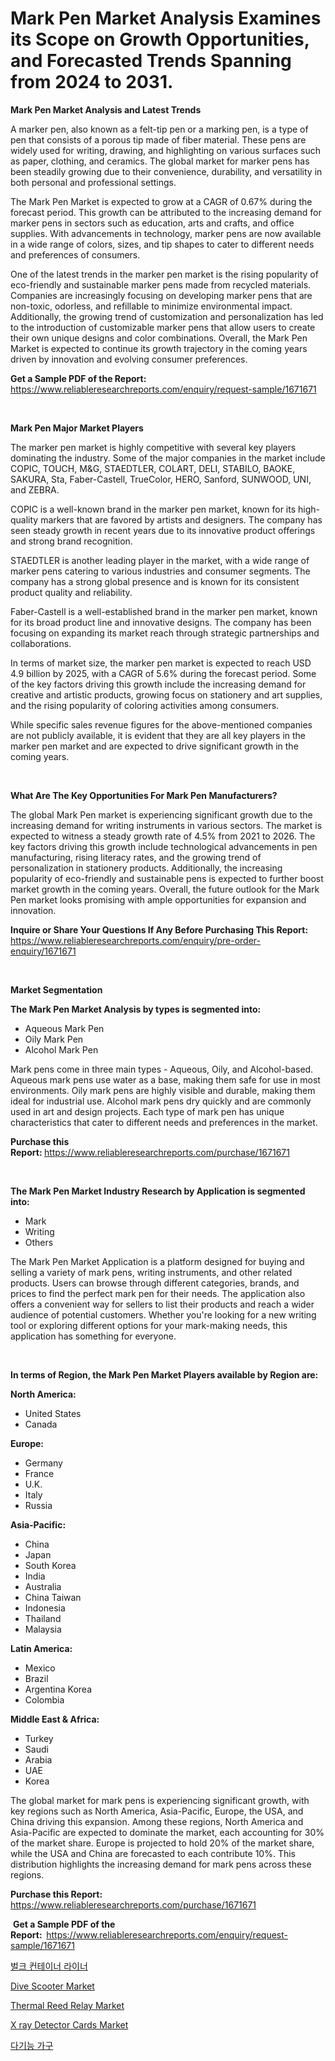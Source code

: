 <p><h1>Mark Pen Market Analysis Examines its Scope on Growth Opportunities, and Forecasted Trends Spanning from 2024 to 2031.</h1></p><p><strong>Mark Pen Market Analysis and Latest Trends</strong></p>
<p><p>A marker pen, also known as a felt-tip pen or a marking pen, is a type of pen that consists of a porous tip made of fiber material. These pens are widely used for writing, drawing, and highlighting on various surfaces such as paper, clothing, and ceramics. The global market for marker pens has been steadily growing due to their convenience, durability, and versatility in both personal and professional settings.</p><p>The Mark Pen Market is expected to grow at a CAGR of 0.67% during the forecast period. This growth can be attributed to the increasing demand for marker pens in sectors such as education, arts and crafts, and office supplies. With advancements in technology, marker pens are now available in a wide range of colors, sizes, and tip shapes to cater to different needs and preferences of consumers.</p><p>One of the latest trends in the marker pen market is the rising popularity of eco-friendly and sustainable marker pens made from recycled materials. Companies are increasingly focusing on developing marker pens that are non-toxic, odorless, and refillable to minimize environmental impact. Additionally, the growing trend of customization and personalization has led to the introduction of customizable marker pens that allow users to create their own unique designs and color combinations. Overall, the Mark Pen Market is expected to continue its growth trajectory in the coming years driven by innovation and evolving consumer preferences.</p></p>
<p><strong>Get a Sample PDF of the Report:&nbsp;</strong> <a href="https://www.reliableresearchreports.com/enquiry/request-sample/1671671">https://www.reliableresearchreports.com/enquiry/request-sample/1671671</a></p>
<p>&nbsp;</p>
<p><strong>Mark Pen Major Market Players</strong></p>
<p><p>The marker pen market is highly competitive with several key players dominating the industry. Some of the major companies in the market include COPIC, TOUCH, M&G, STAEDTLER, COLART, DELI, STABILO, BAOKE, SAKURA, Sta, Faber-Castell, TrueColor, HERO, Sanford, SUNWOOD, UNI, and ZEBRA.</p><p>COPIC is a well-known brand in the marker pen market, known for its high-quality markers that are favored by artists and designers. The company has seen steady growth in recent years due to its innovative product offerings and strong brand recognition.</p><p>STAEDTLER is another leading player in the market, with a wide range of marker pens catering to various industries and consumer segments. The company has a strong global presence and is known for its consistent product quality and reliability.</p><p>Faber-Castell is a well-established brand in the marker pen market, known for its broad product line and innovative designs. The company has been focusing on expanding its market reach through strategic partnerships and collaborations.</p><p>In terms of market size, the marker pen market is expected to reach USD 4.9 billion by 2025, with a CAGR of 5.6% during the forecast period. Some of the key factors driving this growth include the increasing demand for creative and artistic products, growing focus on stationery and art supplies, and the rising popularity of coloring activities among consumers.</p><p>While specific sales revenue figures for the above-mentioned companies are not publicly available, it is evident that they are all key players in the marker pen market and are expected to drive significant growth in the coming years.</p></p>
<p>&nbsp;</p>
<p><strong>What Are The Key Opportunities For Mark Pen Manufacturers?</strong></p>
<p><p>The global Mark Pen market is experiencing significant growth due to the increasing demand for writing instruments in various sectors. The market is expected to witness a steady growth rate of 4.5% from 2021 to 2026. The key factors driving this growth include technological advancements in pen manufacturing, rising literacy rates, and the growing trend of personalization in stationery products. Additionally, the increasing popularity of eco-friendly and sustainable pens is expected to further boost market growth in the coming years. Overall, the future outlook for the Mark Pen market looks promising with ample opportunities for expansion and innovation.</p></p>
<p><strong>Inquire or Share Your Questions If Any Before Purchasing This Report:</strong> <a href="https://www.reliableresearchreports.com/enquiry/pre-order-enquiry/1671671">https://www.reliableresearchreports.com/enquiry/pre-order-enquiry/1671671</a></p>
<p>&nbsp;</p>
<p><strong>Market Segmentation</strong></p>
<p><strong>The Mark Pen Market Analysis by types is segmented into:</strong></p>
<p><ul><li>Aqueous Mark Pen</li><li>Oily Mark Pen</li><li>Alcohol Mark Pen</li></ul></p>
<p><p>Mark pens come in three main types - Aqueous, Oily, and Alcohol-based. Aqueous mark pens use water as a base, making them safe for use in most environments. Oily mark pens are highly visible and durable, making them ideal for industrial use. Alcohol mark pens dry quickly and are commonly used in art and design projects. Each type of mark pen has unique characteristics that cater to different needs and preferences in the market.</p></p>
<p><strong>Purchase this Report:&nbsp;</strong><a href="https://www.reliableresearchreports.com/purchase/1671671">https://www.reliableresearchreports.com/purchase/1671671</a></p>
<p>&nbsp;</p>
<p><strong>The Mark Pen Market Industry Research by Application is segmented into:</strong></p>
<p><ul><li>Mark</li><li>Writing</li><li>Others</li></ul></p>
<p><p>The Mark Pen Market Application is a platform designed for buying and selling a variety of mark pens, writing instruments, and other related products. Users can browse through different categories, brands, and prices to find the perfect mark pen for their needs. The application also offers a convenient way for sellers to list their products and reach a wider audience of potential customers. Whether you're looking for a new writing tool or exploring different options for your mark-making needs, this application has something for everyone.</p></p>
<p>&nbsp;</p>
<p><strong>In terms of Region, the Mark Pen Market Players available by Region are:</strong></p>
<p>
    <p> <strong> North America: </strong>
        <ul>
            <li>United States</li>
            <li>Canada</li>
        </ul>
        </p> 
    <p> <strong> Europe: </strong>
        <ul>
            <li>Germany</li>
            <li>France</li>
            <li>U.K.</li>
            <li>Italy</li>
            <li>Russia</li>
        </ul>
        </p> 
    <p> <strong> Asia-Pacific: </strong>
        <ul>
            <li>China</li>
            <li>Japan</li>
            <li>South Korea</li>
            <li>India</li>
            <li>Australia</li>
            <li>China Taiwan</li>
            <li>Indonesia</li>
            <li>Thailand</li>
            <li>Malaysia</li>
        </ul>
        </p> 
    <p> <strong> Latin America: </strong>
        <ul>
            <li>Mexico</li>
            <li>Brazil</li>
            <li>Argentina Korea</li>
            <li>Colombia</li>
        </ul>
        </p> 
    <p> <strong> Middle East & Africa: </strong>
        <ul>
            <li>Turkey</li>
            <li>Saudi</li>
            <li>Arabia</li>
            <li>UAE</li>
            <li>Korea</li>
        </ul>
    </p>
    </p>
<p><p>The global market for mark pens is experiencing significant growth, with key regions such as North America, Asia-Pacific, Europe, the USA, and China driving this expansion. Among these regions, North America and Asia-Pacific are expected to dominate the market, each accounting for 30% of the market share. Europe is projected to hold 20% of the market share, while the USA and China are forecasted to each contribute 10%. This distribution highlights the increasing demand for mark pens across these regions.</p></p>
<p><strong>Purchase this Report: </strong><a href="https://www.reliableresearchreports.com/purchase/1671671">https://www.reliableresearchreports.com/purchase/1671671</a></p>
<p>&nbsp;<strong>Get a Sample PDF of the Report:&nbsp;&nbsp;</strong><a href="https://www.reliableresearchreports.com/enquiry/request-sample/1671671">https://www.reliableresearchreports.com/enquiry/request-sample/1671671</a></p>
<p><strong></strong></p>
<p><p><a href="https://github.com/crfsywufhm81415/Market-Research-Report-List-1/blob/main/98462352518.md">벌크 컨테이너 라이너</a></p><p><a href="https://github.com/Krish2023na/Market-Research-Report-List-3/blob/main/dive-scooter-market.md">Dive Scooter Market</a></p><p><a href="https://issuu.com/reportprime-2/docs/thermal-reed-relay-market-size-2030.pptx">Thermal Reed Relay Market</a></p><p><a href="https://issuu.com/reportprime-2/docs/x-ray-detector-cards-market-size-20_f2593da3a58c40">X ray Detector Cards Market</a></p><p><a href="https://github.com/vs10l4sfg5c/Market-Research-Report-List-1/blob/main/72340912519.md">다기능 가구</a></p></p>